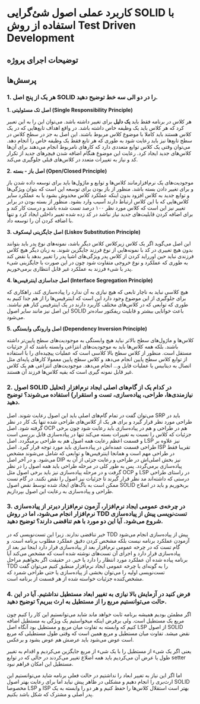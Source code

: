 # کاربرد عملی اصول شئ‌گرایی SOLID با استفاده از روش Test Driven Development
## توضیحات اجرای پروژه

## پرسش‌ها
### 1. هر یک از پنج اصل SOLID را در دو الی سه خط توضیح دهید.

**1. اصل تک مسئولیتی (Single Responsibility Principle)**

هر کلاس در برنامه فقط باید **یک دلیل** برای تغییر داشته باشد. می‌توان این را به این تعبیر کرد که هر کلاس باید یک وظیفه خاص داشته باشد. در واقع اهداف تابع‌هایی که در یک کلاس هستند باید کاملا با موضوع کلاس مربوط باشند. این اصل به جز در سطح کلاس در سطح تابع‌ها نیز باید رعایت شود به طوری که هر تابع فقط یک وظیفه خاص را انجام دهد. می‌توان وقتی یک کلاس توابع متعددی دارد که کارهای نامربوط انجام می‌دهند برای آن‌ها کلاس‌های جدید ایجاد کرد. رعایت این موضوع هنگام اضافه شدن فیچرهای جدید از تکرار کد و نیاز به تغییرات متعدد در کلاس‌های قبلی جلوگیری می‌کند.

**2.  اصل باز - بسته (Open/Closed Principle)**

 موجودیت‌های یک نرم‌افزارمانند کلاس‌ها و توابع و ماژول‌ها باید برای توسعه داده شدن باز و برای تغییر دادن بسته باشد. منظور از باز بودن برای توسعه این است که بتوان ویژگی‌ها و توابع جدید به کلاس افزود بدون اینکه عملکرد کلاس مخدوش بشود یا به عملکرد سایر کلاس‌هایی که با این کلاس ارتباط دارند آسیب وارد بشود. منظور از بسته بودن در برابر تغییر نیز این است که کلاس مورد نظر ۱۰۰ درصد تست شده باشد و درست کار کند و برای اضافه کردن قابلیت‌های جدید نیاز نباشد در کد زده شده تغییر داخلی ایجاد کرد و تنها با اضافه کردن آن را توسعه داد.
 
**3.  اصل جایگزینی لیسکوف (Liskov Substitution Principle)**

این اصل می‌گوید اگر یک کلاس زیرکلاس کلاس دیگر باشد، نمونه‌های نوع پدر باید بتوانند بدون هیچ تغییری در کد با نمونه‌هایی از نوع فرزند جایگزین شوند. به زبان دیگر هیچ کلاس فرزندی نباید حین اورراید کردن از کلاس پدر ویژگی‌های اشیا پدر را تغییر بدهد یا نقض کند به طوری که عملکرد و نوع خروجی متفاوت شود چون در این صورت با جایگزینی شیء پدر با شیء فرزند به عملکرد غیر قابل انتظاری برمی‌خوریم.

**4.  اصل جداسازی اینترفیس‌ها (Interface Segregation Principle)**

  هیچ کلاسی نباید به ناچار تابعی که هیچ نیازی به آن ندارد را پیاده‌سازی کند. راهکاری که برای جلوگیری از این موضوع وجود دارد این است که اینترفیس‌ها را از هم جدا کنیم به طوری که توابعی که در کلاس‌های مختلف کاربرد دارند در یک اینترفیس کنار هم نباشند. این اصل نیز مانند سایر اصول SOLID باعث خوانایی بیشتر و قابلیت ریفکتور ساده‌تر می‌شود.
  
**5.  اصل وارونگی وابستگی (Dependency Inversion Principle)**

کلاس‌ها و ماژول‌های سطح بالاتر نباید هیچ وابستگی به موجودیت‌های سطح پایین‌تر داشته باشند. بلکه همه کلاس‌ها باید به موجودیت‌های انتزاعی وابسته باشند که از جزئیات مستقل است. منظور از کلاس سطح بالا کلاسی است که عملیات پیچیده‌ای را با استفاده از توابع کلاس سطح پایین انجام می‌دهد و کلاس سطح پایین معمولا کارهای پایه‌ای مثل اتصال به دیتابیس یا عملیات فایل و... انجام می‌دهد. موجودیت‌های انتزاعی هم یک کلاس غیر قابل نمونه گیری است که بقیه کلاس‌ها فرزند آن هستند.


### 2. اصول SOLID در کدام یک از گام‌های اصلی ایجاد نرم‌افزار (تحلیل نیازمندی‌ها، طراحی، پیاده‌سازی، تست و استقرار) استفاده می‌شوند؟ توضیح دهید.

می‌توان گفت در تمام گام‌های اصلی باید این اصول رعایت شوند. اصل SRP باید در طراحی مورد نظر قرار گیرد و برای هر یک از کلاس‌های طراحی شده تنها یک کار در نظر گرفته شود. اصل OCP هم در طراحی و هم در پیاده‌سازی باید رعایت شود چون برخی جزئیات که کلاس را نسبت به تغییرات بسته می‌کند تنها در پیاده‌سازی قابل بررسی است و قسمت اعظم رعایت همه اصول هم به طراحی برمیگردد. اصل LSP نیز علاوه بر طراحی قسمت عمده‌اش در پیاده‌سازی باید مورد توجه قرار گیرد. اصل ISP تقریبا فقط در طراحی مهم است و همانجا اینترفیس‌ها و توابعی که شامل می‌شوند مشخص می‌شود. و در آخر اصل DIP نیز بخش اصلی‌اش در طراحی و رعایت جزئی از آن به پیاده‌سازی برمی‌گردد.
پس به طور کلی در مرحله طراحی باید همه اصول را در نظر گرفت و در مرحله پیاده‌سازی نیز باید برخی اصول مثل OCP و LSP در راستای طراحی درستی که داشته‌اند مد نظر قرار گیرند تا جزئیات نیز اصول را نقض نکنند.
در گام تست ممکن است به باگ‌های ایجاد شده توسط نقض اصول SOLID بربخوریم و باید در اصلاح طراحی و پیاده‌سازی به رعایت این اصول بپردازیم.

### 3. در چرخه‌ی عمومی ایجاد نرم‌افزار، آزمون نرم‌افزار دیرتر از پیاده‌سازی نرم‌افزار انجام می‌شود، اما در روش TDD تست‌نویسی پیش از پیاده‌سازی شروع می‌شود. آیا این دو مورد با هم تناقضی دارند؟ توضیح دهید.

خیر تناقضی ندارند. زیرا این تست‌نویسی که در TDD پیش از پیاده‌سازی انجام می‌شود آزمودن عملکرد برنامه نیست بلکه مشخص کردن دقیق عملکرد مطلوب برنامه است. و گام تست که در چرخه عمومی نرم‌افزار بعد از پیاده‌سازی قرار دارد اینجا نیز بعد از پیاده‌سازی قرار دارد و اجرای آن تست‌های نوشته شده است که مشخص می‌کند آیا برنامه پیاده شده آن عملکرد مورد انتظار را دارد یا خیر. در حقیقت اگر بخواهیم مراحل TDD را به گونه‌ای با چرخه عمومی ایجاد نرم‌افزار منطبق کنیم می‌توان گفت تست‌نویسی اولیه را می‌توان بخشی از پیاده‌سازی یا حتی طراحی شمرد که مشخص‌کننده جزئیات خواسته شده از هر قسمت از برنامه است.

### 4. فرض کنید در آزمایش بالا نیازی به تغییر ابعاد مستطیل نداشتیم. آیا در این حالت می‌توانستیم مربع را از مستطیل به ارث ببریم؟ توضیح دهید.

اگر مطمئن بودیم همیشه برنامه ثابت خواهد ماند شاید می‌توانستیم این کار را کنیم چون مربع یک مستطیل است. ولی برفرض اینکه میخواستیم یک ویژگی به مستطیل اضافه کنیم که وابسته به تفاوت میان مربع و مستطیل بود آنگاه اصل LSP از اصول SOLID نقض میشد. تفاوت میان مستطیل و مربع همین است که وقتی طول مستطیلی که مربع است عوض می‌شود باید عرضش هم عوض بشود و برعکس.

یعنی اگر یک شیء از مستطیل را با یک شیء از مربع جایگزین می‌کردیم و اقدام به تغییر طول یا عرض آن می‌کردیم باید همه اضلاع تغییر می‌کردند در حالی که در توابع setter مستطیل این امکان فراهم نبود.

اما اگر این نیاز به تغییر ابعاد را نداشتیم در حالت فعلی برنامه شاید می‌توانستیم این ارث‌بری را انجام دهیم و مشکلی در ظاهر پیش نیاید اما برای رعایت بهتر اصول SOLID مخصوصا LSP و ISP بهتر است استقلال کلاس‌ها را حفظ کنیم و هر دو را وابسته به یک پدر اصلی و مشترک که شکل باشد بکنیم.
